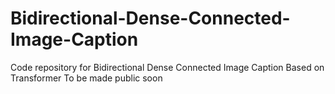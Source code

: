 # Bidirectional-Dense-Connected-Image-Caption
Code repository for Bidirectional Dense Connected Image Caption Based on Transformer
To be made public soon
